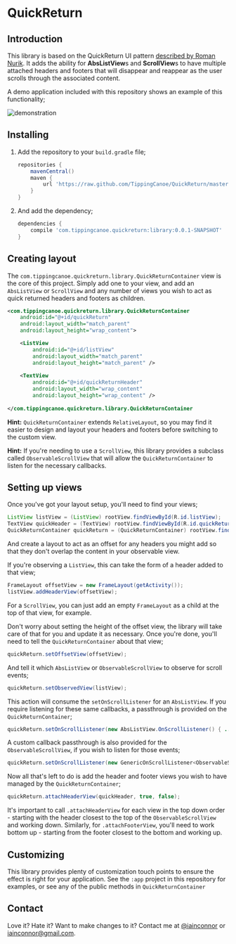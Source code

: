 # QuickReturn

## Introduction

This library is based on the QuickReturn UI pattern [described by Roman Nurik](https://plus.google.com/u/0/+RomanNurik/posts/1Sb549FvpJt).
It adds the ability for **AbsListView**s and **ScrollView**s to have multiple attached headers and footers that will
disappear and reappear as the user scrolls through the associated content.

A demo application included with this repository shows an example of this functionality;

![demonstration](https://raw2.github.com/TippingCanoe/QuickReturn/master/demo.gif)

## Installing

1. Add the repository to your `build.gradle` file;

	``` groovy
	repositories {
		mavenCentral()
    	maven {
        	url 'https://raw.github.com/TippingCanoe/QuickReturn/master/maven/'
    	}
	}
	```
	
2. And add the dependency;

	``` groovy
	dependencies {
		compile 'com.tippingcanoe.quickreturn:library:0.0.1-SNAPSHOT'
	}
	```

## Creating layout

The `com.tippingcanoe.quickreturn.library.QuickReturnContainer` view is the core of this project. Simply add one to
your view, and add an `AbsListView` or `ScrollView` and any number of views you wish to act as quick returned headers
and footers as children.

``` xml
<com.tippingcanoe.quickreturn.library.QuickReturnContainer
	android:id="@+id/quickReturn"
	android:layout_width="match_parent"
	android:layout_height="wrap_content">

	<ListView
		android:id="@+id/listView"
		android:layout_width="match_parent"
		android:layout_height="match_parent" />
		
	<TextView
        android:id="@+id/quickReturnHeader"
        android:layout_width="wrap_content"
        android:layout_height="wrap_content" />
        
</com.tippingcanoe.quickreturn.library.QuickReturnContainer
```

**Hint:** `QuickReturnContainer` extends `RelativeLayout`, so you may find it easier to design and layout your headers
and footers before switching to the custom view.

**Hint:** If you're needing to use a `ScrollView`, this library provides a subclass called `ObservableScrollView` that
will allow the `QuickReturnContainer` to listen for the necessary callbacks.

## Setting up views

Once you've got your layout setup, you'll need to find your views;

``` java
ListView listView = (ListView) rootView.findViewById(R.id.listView);
TextView quickHeader = (TextView) rootView.findViewById(R.id.quickReturnHeader);
QuickReturnContainer quickReturn = (QuickReturnContainer) rootView.findViewById(R.id.quickReturn);
```

And create a layout to act as an offset for any headers you might add so that they don't overlap the content in your
observable view.

If you're observing a `ListView`, this can take the form of a header added to that view;

``` java
FrameLayout offsetView = new FrameLayout(getActivity());
listView.addHeaderView(offsetView);
```

For a `ScrollView`, you can just add an empty `FrameLayout` as a child at the top of that view, for example.

Don't worry about setting the height of the offset view, the library will take care of that for you and update it
as necessary. Once you're done, you'll need to tell the `QuickReturnContainer` about that view;

``` java
quickReturn.setOffsetView(offsetView);
```

And tell it which `AbsListView` or `ObservableScrollView` to observe for scroll events;

``` java
quickReturn.setObservedView(listView);
```

This action will consume the `setOnScrollListener` for an `AbsListView`. If you require listening for these
same callbacks, a passthrough is provided on the `QuickReturnContainer`;

``` java
quickReturn.setOnScrollListener(new AbsListView.OnScrollListener() { ...
```

A custom callback passthrough is also provided for the `ObservableScrollView`, if you wish to listen for those events;

``` java
quickReturn.setOnScrollListener(new GenericOnScrollListener<ObservableScrollView>() { ...
```

Now all that's left to do is add the header and footer views you wish to have managed by the `QuickReturnContainer`;

``` java
quickReturn.attachHeaderView(quickHeader, true, false);
```

It's important to call `.attachHeaderView` for each view in the top down order - starting with the header closest to the
top of the `ObservableScrollView` and working down. Similarly, for `.attachFooterView`, you'll need to work bottom up -
starting from the footer closest to the bottom and working up.

## Customizing

This library provides plenty of customization touch points to ensure the effect is right for your application. See the
`:app` project in this repository for examples, or see any of the public methods in `QuickReturnContainer`

## Contact

Love it? Hate it? Want to make changes to it? Contact me at [@iainconnor](http://www.twitter.com/iainconnor) or
[iainconnor@gmail.com](mailto:iainconnor@gmail.com).